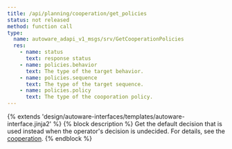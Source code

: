 ```yaml
---
title: /api/planning/cooperation/get_policies
status: not released
method: function call
type:
  name: autoware_adapi_v1_msgs/srv/GetCooperationPolicies
  res:
    - name: status
      text: response status
    - name: policies.behavior
      text: The type of the target behavior.
    - name: policies.sequence
      text: The type of the target sequence.
    - name: policies.policy
      text: The type of the cooporation policy.
---
```


{% extends 'design/autoware-interfaces/templates/autoware-interface.jinja2' %}
{% block description %}
Get the default decision that is used instead when the operator's decision is undecided.
For details, see the [cooperation](../../../../features/cooperation.md).
{% endblock %}
